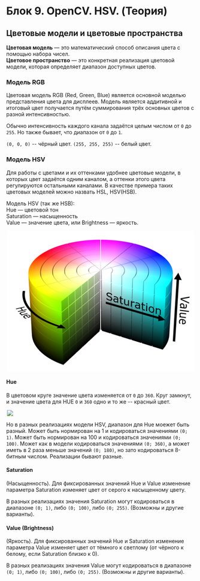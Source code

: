 # Блок 9. OpenCV. HSV. (Теория)

## Цветовые модели и цветовые пространства
**Цветовая модель** — это математический способ описания цвета с помощью набора чисел.\
**Цветовое пространство** — это конкретная реализация цветовой модели, которая определяет диапазон доступных цветов.

### Модель RGB
Цветовая модель RGB (Red, Green, Blue) является основной моделью представления цвета для дисплеев. Модель является аддитивной и итоговый цвет получается путём суммирования трёх основных цветов с разной интенсивностью.

Обычно интенсивность каждого канала задаётся целым числом от `0` до `255`. Но также бывает, что диапазон от `0` до `1`.

`(0, 0, 0)` -- чёрный цвет.
`(255, 255, 255)` -- белый цвет.

### Модель HSV
Для работы с цветами и их оттенками удобнее цветовые модели, в которых цвет задаётся одним каналом, а оттенки этого цвета регулируются остальными каналами. В качестве примера таких цветовых моделей можно назвать HSL, HSV(HSB).

Модель HSV (так же HSB):\
Hue — цветовой тон\
Saturation — насыщенность\
Value — значение цвета, или Brightness — яркость.

<img style="display: block; margin: 0 auto" src="./Images/HSV_cylinder.png" width="500em">

#### Hue
В цветовом круге значение цвета изменяется от `0` до `360`. Круг замкнут, и значение цвета для HUE `0` и `360` одно и то же -- красный цвет.

<img style="display: block; margin: 0 auto" src="./Images/rangefinder.png" width="500em">

Но в разных реализациях модели HSV, диапазон для Hue моежет быть разный. Может быть нормирован на 1 и кодироваться значениями `(0; 1)`. Может быть нормирован на 100 и кодироваться значениями `(0; 100)`. Может как в модели кодироваться значениями `(0; 360)`, а может иметь в 2 раза меньше значений `(0; 180)`, но зато кодироваться 8-битным числом. Реализации бывают разные.

#### Saturation
(Насыщенность).
Для фиксированных значений Hue и Value изменение параметра Saturation изменяет цвет от серого к насыщенному цвету.

В разных реализациях значения Saturation могут кодироваться в диапазоне `(0; 1)`, либо `(0; 100)`, либо `(0; 255)`. (Возможны и другие варианты).

#### Value (Brightness)
(Яркость).
Для фиксированных значений Hue и Saturation изменение параметра Value изменяет цвет от тёмного к светлому (от чёрного к белому, если Saturation близко к 0).

В разных реализациях значения Value могут кодироваться в диапазоне `(0; 1)`, либо `(0; 100)`, либо `(0; 255)`. (Возможны и другие варианты).